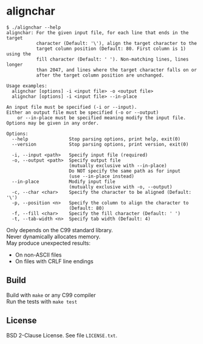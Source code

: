 # alignchar

```
$ ./alignchar --help
alignchar: For the given input file, for each line that ends in the target
           character (Default: '\'), align the target character to the
           target column position (Default: 80. First column is 1) using the
           fill character (Default: ' '). Non-matching lines, lines longer
           than 2047, and lines where the target character falls on or
           after the target column position are unchanged.

Usage examples:
  alignchar [options] -i <input file> -o <output file>
  alignchar [options] -i <input file> --in-place

An input file must be specified (-i or --input).
Either an output file must be specified (-o or --output)
    or --in-place must be specified meaning modify the input file.
Options may be given in any order.

Options:
  --help               Stop parsing options, print help, exit(0)
  --version            Stop parsing options, print version, exit(0)

  -i, --input <path>   Specify input file (required)
  -o, --output <path>  Specify output file
                       (mutually exclusive with --in-place)
                       Do NOT specify the same path as for input
                       (use --in-place instead)
  --in-place           Modify input file
                       (mutually exclusive with -o, --output)
  -c, --char <char>    Specify the character to be aligned (Default: '\')
  -p, --position <n>   Specify the column to align the character to
                       (Default: 80)
  -f, --fill <char>    Specify the fill character (Default: ' ')
  -t, --tab-width <n>  Specify tab width (Default: 4)

```

Only depends on the C99 standard library.  
Never dynamically allocates memory.  
May produce unexpected results:
- On non-ASCII files
- On files with CRLF line endings

## Build
Build with `make` or any C99 compiler  
Run the tests with `make test`

## License
BSD 2-Clause License. See file `LICENSE.txt`.
